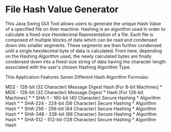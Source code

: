 # File Hash Value Generator
This Java Swing GUI Tool allows users to generate the unique Hash Value of a specified file on thier machine. Hashing is an algorithm used in order to calculate a fixed-size Hexidecimal Representation of a file. Each file is composed of multiple blocks of data which can be read and condensed down into smaller segments. These segments are then further condensed until a single hexidecimal byte of data is calculated. From here, depending on the Hashing Algorithm used, the newly calculated bytes are finally condensed down into a fixed-size string of data having the character length associated with the user's chosen Hashing Algorithm Type.

This Application Features Seven Different Hash Algorithm Formulas:

MD2         -       128-bit (32 Character) Message Digest 
                    Hash [For 8-bit Machines]
     * 
MD5         -       128-bit (32 Character) Message Digest 
     *                                          Hash [For 128-bit Machines]
     * 
     *                      SHA-1       -       160-bit (40 Character) Secure Hashing
     *                                          Algorithm Hash
     * 
     *                      SHA-224       -     224-bit (56 Character) Secure Hashing
     *                                          Algorithm Hash
     * 
     *                      SHA-256       -     256-bit (64 Character) Secure Hashing
     *                                          Algorithm Hash
     * 
     *                      SHA-348       -     338-bit (96 Character) Secure Hashing
     *                                          Algorithm Hash
     * 
     *                      SHA-512       -     512-bit (128 Character) Secure Hashing
     *                                          Algorithm Hash
